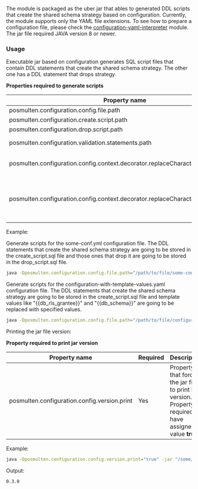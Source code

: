 
The module is packaged as the uber jar that ables to generated DDL scripts that create the shared schema strategy based on configuration. 
Currently, the module supports only the YAML file extensions. 
To see how to prepare a configuration file, please check the [configuration-yaml-interpreter](../configuration-yaml-interpreter) module.
The jar file required JAVA version 8 or newer.

### Usage
Executable jar based on configuration generates SQL script files that contain DDL statements that create the shared schema strategy. 
The other one has a DDL statement that drops strategy.

__Properties required to generate scripts__

| Property name |   Required    | Description                                                                                                                                                                                                    |
|---------------|---------------|----------------------------------------------------------------------------------------------------------------------------------------------------------------------------------------------------------------|
|posmulten.configuration.config.file.path   |   Yes | File path to configuration file                                                                                                                                                                                |
|posmulten.configuration.create.script.path |   No | File path to generated script that creates the shared schema strategy                                                                                                                                          |
|posmulten.configuration.drop.script.path   |   No | File path to generated script that drops the shared schema strategy                                                                                                                                            |
|posmulten.configuration.validation.statements.path  |   No | File path to script that contains validation queries for the shared schema strategy                                                                                                                            |
|posmulten.configuration.config.context.decorator.replaceCharactersMap  |   No | Pair of template values used in configuration where key is going to be replace with its value during script generation. For example, "{{db_rls_grantee}}=my_user,{{db_schema}}=some_schema"                    |
|posmulten.configuration.config.context.decorator.replaceCharactersMap.separator  |   No | Regex string as a separator for pair of template values passed with property "posmulten.configuration.config.context.decorator.replaceCharactersMap". By default, the separator is "," character. Please be in mind that if any passed characters are special from a regex pattern perspective then such characters should be escaped |

Example:

Generate scripts for the some-conf.yml configuration file. 
The DDL statements that create the shared schema strategy are going to be stored in the create_script.sql file and those ones that drop it are going to be stored in the drop_script.sql file.

```bash
java -Dposmulten.configuration.config.file.path="/path/to/file/some-conf.yml" -Dposmulten.configuration.create.script.path="/some/dir/create_script.sql" -Dposmulten.configuration.drop.script.path="path/for/drop/script/drop_script.sql" -jar "/some/path/configuration-jar-jar-with-dependencies.jar"
```

Generate scripts for the configuration-with-template-values.yaml configuration file.
The DDL statements that create the shared schema strategy are going to be stored in the create_script.sql file and template values like "{{db_rls_grantee}}" and "{{db_schema}}" are going to be replaced with specified values.

```bash
java -Dposmulten.configuration.config.file.path="/path/to/file/configuration-with-template-values.yaml" -Dposmulten.configuration.create.script.path="/some/dir/create_script.sql" -Dposmulten.configuration.config.context.decorator.replaceCharactersMap='{{db_rls_grantee}}=my_user,{{db_schema}}=some_schema' -jar "/some/path/configuration-jar-jar-with-dependencies.jar"
```

Printing the jar file version:

__Property required to print jar version__

| Property name |   Required    |   Description |
|---------------|-----------|---------------|
|posmulten.configuration.config.version.print   |   Yes |   Property that force the jar file to print its version. Property required to have assigned value __true__  |

Example:

```bash
java -Dposmulten.configuration.config.version.print="true" -jar "/some/path/configuration-jar-jar-with-dependencies.jar"
```

Output:

```bash
0.3.0
```